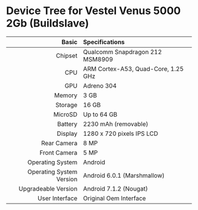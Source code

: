 Device Tree for Vestel Venus 5000 2Gb (Buildslave)
============================================================
Basic   | Specifications
-------:|:-------------------------
Chipset | Qualcomm Snapdragon 212 MSM8909
CPU | ARM Cortex-A53, Quad-Core, 1.25 GHz
GPU     | Adreno 304
Memory  | 3 GB
Storage | 	16 GB
MicroSD | Up to 64 GB
Battery | 2230 mAh (removable)
Display | 1280 x 720 pixels IPS LCD
Rear Camera  | 8 MP
Front Camera | 5 MP
Operating System | Android
Operating System Version | Android 6.0.1 (Marshmallow)
Upgradeable Version | Android 7.1.2 (Nougat)
User Interface  | Original Oem Interface
